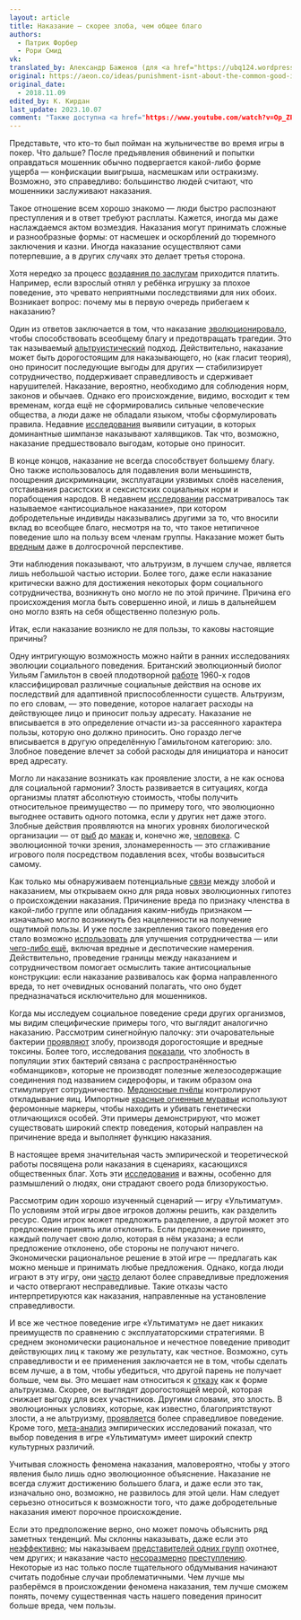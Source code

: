 ```yaml
---
layout: article
title: Наказание — скорее злоба, чем общее благо
authors:
  - Патрик Форбер
  - Рори Смид
vk: 
translated_by: Александр Баженов (для <a href="https://ubq124.wordpress.com/">Matter & Mind</a>)
original: https://aeon.co/ideas/punishment-isnt-about-the-common-good-its-about-spite
original_date:
  - 2018.11.09
edited_by: К. Кирдан
last_update: 2023.10.07
comment: "Также доступна <a href="https://www.youtube.com/watch?v=Op_ZPl2H-S8">озвученная</a> неотредактированная версия."
---
```

Представьте, что кто-то был пойман на жульничестве во время игры в покер. Что дальше? После предъявления обвинений и попытки оправдаться мошенник обычно подвергается какой-либо форме ущерба — конфискации выигрыша, насмешкам или остракизму. Возможно, это справедливо: большинство людей считают, что мошенники заслуживают наказания.

Такое отношение всем хорошо знакомо — люди быстро распознают преступления и в ответ требуют расплаты. Кажется, иногда мы даже наслаждаемся актом возмездия. Наказания могут принимать сложные и разнообразные формы: от насмешек и оскорблений до тюремного заключения и казни. Иногда наказание осуществляют сами потерпевшие, а в других случаях это делает третья сторона.

Хотя нередко за процесс [воздаяния по заслугам](https://aeon.co/essays/on-free-will-daniel-dennett-and-gregg-caruso-go-head-to-head) приходится платить. Например, если взрослый отнял у ребёнка игрушку за плохое поведение, это чревато неприятными последствиями для них обоих. Возникает вопрос: почему мы в первую очередь прибегаем к наказанию?

Один из ответов заключается в том, что наказание [эволюционировало](http://science.sciencemag.org/content/162/3859/1243), чтобы способствовать всеобщему благу и предотвращать трагедии. Это так называемый [альтруистический](http://www.pnas.org/content/100/6/3531) подход. Действительно, наказание может быть дорогостоящим для наказывающего, но (как гласит теория), оно приносит последующие выгоды для других — стабилизирует сотрудничество, поддерживает справедливость и сдерживает нарушителей. Наказание, вероятно, необходимо для соблюдения норм, законов и обычаев. Однако его происхождение, видимо, восходит к тем временам, когда ещё не сформировались сильные человеческие общества, а люди даже не обладали языком, чтобы сформулировать правила. Недавние [исследования](http://www.pnas.org/content/113/36/10215) выявили ситуации, в которых доминантные шимпанзе наказывают халявщиков. Так что, возможно, наказание предшествовало выгодам, которые оно приносит.

В конце концов, наказание не всегда способствует большему благу. Оно также использовалось для подавления воли меньшинств, поощрения дискриминации, эксплуатации уязвимых слоёв населения, отстаивания расистских и сексистских социальных норм и порабощения народов. В недавнем [исследовании](https://www.sciencedirect.com/science/article/pii/S0049089X12002219) рассматривалось так называемое «антисоциальное наказание», при котором добродетельные индивиды наказывались другими за то, что вносили вклад во всеобщее благо, несмотря на то, что такое нетипичное поведение шло на пользу всем членам группы. Наказание может быть [вредным](http://journals.sagepub.com/doi/abs/10.1177/0022002711408010) даже в долгосрочной перспективе.

Эти наблюдения показывают, что альтруизм, в лучшем случае, является лишь небольшой частью истории. Более того, даже если наказание критически важно для достижения некоторых форм социального сотрудничества, возникнуть оно могло не по этой причине. Причина его происхождения могла быть совершенно иной, и лишь в дальнейшем оно могло взять на себя общественно полезную роль.

Итак, если наказание возникло не для пользы, то каковы настоящие причины?

Одну интригующую возможность можно найти в ранних исследованиях эволюции социального поведения. Британский эволюционный биолог Уильям Гамильтон в своей плодотворной [работе](https://www.sciencedirect.com/science/article/pii/0022519364900384) 1960-х годов классифицировал различные социальные действия на основе их последствий для адаптивной приспособленности существ. Альтруизм, по его словам, — это поведение, которое налагает расходы на действующее лицо и приносит пользу адресату. Наказание не вписывается в это определение отчасти из-за рассеянного характера пользы, которую оно должно приносить. Оно гораздо легче вписывается в другую определённую Гамильтоном категорию: зло. Злобное поведение влечет за собой расходы для инициатора и наносит вред адресату.

Могло ли наказание возникать как проявление злости, а не как основа для социальной гармонии? Злость развивается в ситуациях, когда организмы платят абсолютную стоимость, чтобы получить относительное преимущество — по примеру того, что эволюционно выгоднее оставить одного потомка, если у других нет даже этого. Злобные действия проявляются на многих уровнях биологической организации — от [рыб](https://link.springer.com/article/10.1007/BF00166704) до [макак](https://link.springer.com/article/10.1007/BF02382049) и, конечно же, [человека](http://psycnet.apa.org/record/2014-05941-001). С эволюционной точки зрения, злонамеренность — это сглаживание игрового поля посредством подавления всех, чтобы возвыситься самому.

Как только мы обнаруживаем потенциальные [связи](http://rstb.royalsocietypublishing.org/content/365/1553/2635) между злобой и наказанием, мы открываем окно для ряда новых эволюционных гипотез о происхождении наказания. Причинение вреда по признаку членства в какой-либо группе или обладания каким-нибудь признаком — изначально могло возникнуть без нацеленности на получение ощутимой пользы. И уже после закрепления такого поведения его стало возможно [использовать](https://www.nature.com/articles/srep25813) для улучшения сотрудничества — или [чего-либо ещё](https://www.sciencedirect.com/science/article/pii/016230959290032Y), включая вредные и деспотические намерения. Действительно, проведение границы между наказанием и сотрудничеством помогает осмыслить такие антисоциальные конструкции: если наказание развивалось как форма направленного вреда, то нет очевидных оснований полагать, что оно будет предназначаться исключительно для мошенников.

Когда мы исследуем социальное поведение среди других организмов, мы видим специфические примеры того, что выглядит аналогично наказанию. Рассмотрим синегнойную палочку: эти очаровательные бактерии [проявляют](https://www.journals.uchicago.edu/doi/abs/10.1086/660827) злобу, производя дорогостоящие и вредные токсины. Более того, исследования [показали](https://www.ncbi.nlm.nih.gov/pmc/articles/PMC3795443/), что злобность в популяции этих бактерий связана с распространённостью «обманщиков», которые не производят полезные железосодержащие соединения под названием сидерофоры, и таким образом она стимулирует сотрудничество. [Медоносные пчёлы](http://www.pnas.org/content/101/23/8649) контролируют откладывание яиц. Импортные [красные огненные муравьи](https://www.nature.com/articles/29064) используют феромонные маркеры, чтобы находить и убивать генетически отличающихся особей. Эти примеры демонстрируют, что может существовать широкий спектр поведения, который направлен на причинение вреда и выполняет функцию наказания.

В настоящее время значительная часть эмпирической и теоретической работы посвящена роли наказания в сценариях, касающихся общественных благ. Хоть эти [исследования](https://www.nature.com/articles/415137a) и важны, особенно для размышлений о людях, они страдают своего рода близорукостью.

Рассмотрим один хорошо изученный сценарий — игру «Ультиматум». По условиям этой игры двое игроков должны решить, как разделить ресурс. Один игрок может предложить разделение, а другой может это предложение принять или отклонить. Если предложение принято, каждый получает свою долю, которая в нём указана; а если предложение отклонено, обе стороны не получают ничего. Экономически рациональное решение в этой игре — предлагать как можно меньше и принимать любые предложения. Однако, когда люди играют в эту игру, они [часто](https://www.aeaweb.org/articles?id=10.1257/jep.2.4.195) делают более справедливые предложения и часто отвергают несправедливые. Такие отказы часто интерпретируются как наказания, направленные на установление справедливости.

И все же честное поведение игре «Ультиматум» не дает никаких преимуществ по сравнению с эксплуататорскими стратегиями. В среднем экономически рациональное и нечестное поведение приводит действующих лиц к такому же результату, как честное. Возможно, суть справедливости и ее применения заключается не в том, чтобы сделать всем лучше, а в том, чтобы убедиться, что другой парень не получает больше, чем вы. Это мешает нам относиться к [отказу](https://www.nature.com/articles/srep18974) как к форме альтруизма. Скорее, он выглядят дорогостоящей мерой, которая снижает выгоду для всех участников. Другими словами, это злость. В эволюционных условиях, которые, как известно, благоприятствуют злости, а не альтруизму, [проявляется](http://rspb.royalsocietypublishing.org/content/281/1780/20132439) более справедливое поведение. Кроме того, [мета-анализ](https://link.springer.com/article/10.1023/B:EXEC.0000026978.14316.74) эмпирических исследований показал, что выбор поведения в игре «Ультиматум» имеет широкий спектр культурных различий.

Учитывая сложность феномена наказания, маловероятно, чтобы у этого явления было лишь одно эволюционное объяснение. Наказание не всегда служит достижению большего блага, и даже если это так, изначально оно, возможно, не развилось для этой цели. Нам следует серьезно относиться к возможности того, что даже добродетельные наказания имеют порочное происхождение.

Если это предположение верно, оно может помочь объяснить ряд заметных тенденций. Мы склонны наказывать, даже если это [неэффективно](http://www.pewtrusts.org/en/research-and-analysis/issue-briefs/2015/08/federal-drug-sentencing-laws-bring-high-cost-low-return); мы наказываем [представителей одних групп](https://www.journals.uchicago.edu/doi/abs/10.1086/677255) охотнее, чем других; и наказание часто [несоразмерно](https://www.scientificamerican.com/article/the-psychology-of-disproportionate-punishment/) [преступлению](https://aeon.co/essays/what-duelling-can-teach-us-about-taking-offence). Некоторые из нас только после тщательного обдумывания начинают считать подобные случаи проблематичными. Чем лучше мы разберёмся в происхождении феномена наказания, тем лучше сможем понять, почему существенная часть нашего поведения приносит больше вреда, чем пользы.
